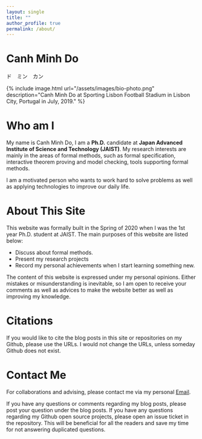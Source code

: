 ```yaml
---
layout: single
title: ""
author_profile: true
permalink: /about/
---
```

# Canh Minh Do
ド　ミン　カン
<!-- ![Canh Minh Do at Sporting Lisbon Football Stadium in Lisbon City, Portugal](/assets/images/bio-photo.png) -->
{% include image.html url="/assets/images/bio-photo.png"
description="Canh Minh Do at Sporting Lisbon Football Stadium in Lisbon City, Portugal in July, 2019." %}

# Who am I

My name is Canh Minh Do, I am a **Ph.D.** candidate at **Japan Advanced Institute of Science
and Technology (JAIST)**. My research interests are mainly in the areas of formal methods,
such as formal specification, interactive theorem proving and model checking, tools supporting
formal methods.

<!-- Before I became a Ph.D. student at JAIST, I graduated from JAIST with a master's degree
in Computer Science. My supervisor is Kazuhiro Ogata who has been leading me through
the master's degree until now. I would like to express my deep gratitude to him due to
his endless support without any condition. -->

I am a motivated person who wants to work hard to solve problems as well as
applying technologies to improve our daily life.

# About This Site
This website was formally built in the Spring of 2020 when I was the 1st year Ph.D. student
at JAIST. The main purposes of this website are listed below:
* Discuss about formal methods.
* Present my research projects
* Record my personal achievements when I start learning something new.

The content of this website is expressed under my personal opinions.
Either mistakes or misunderstanding is inevitable, so I am open
to receive your comments as well as advices to make the website better
as well as improving my knowledge.

# Citations
If you would like to cite the blog posts in this site or repositories on my Github,
please use the URLs. I would not change the URLs, unless someday Github does not exist.

# Contact Me

For collaborations and advising, please contact me via my personal [Email](mailto:minhcanh99@gmail.com).

If you have any questions or comments regarding my blog posts, please post your question under the blog
posts. If you have any questions regarding my Github open source projects, please open an issue ticket in
the repository. This will be beneficial for all the readers and save my time for not answering duplicated
questions.
